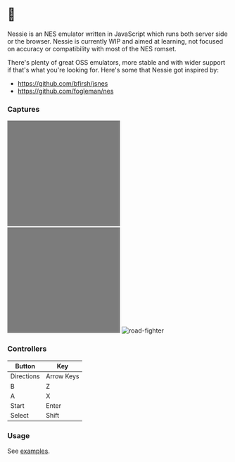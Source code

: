 # 🦕

Nessie is an NES emulator written in JavaScript which runs both server side or the browser. Nessie is currently WIP and aimed at learning, not focused on accuracy or compatibility with most of the NES romset.

There's plenty of great OSS emulators, more stable and with wider support if that's what you're looking for. Here's some that Nessie got inspired by:

- https://github.com/bfirsh/jsnes
- https://github.com/fogleman/nes

### Captures

![donkey](assets/donkey.gif)
![baseball](assets/baseball.gif)
![road-fighter](assets/road-fighter.gif)

### Controllers

| Button     | Key        |
|------------|------------|
| Directions | Arrow Keys |
| B          | Z          |
| A          | X          |
| Start      | Enter      |
| Select     | Shift      |

### Usage

See [examples](https://github.com/nakardo/nessie/tree/master/examples).
